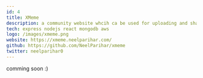 ```yaml
---
id: 4
title: XMeme
description: a community website whcih ca be used for uploading and sharing memes with fellow xmemers
tech: express nodejs react mongodb aws
logo: /images/xmeme.png
website: https://xmeme.neelparihar.com/
github: https://github.com/NeelParihar/xmeme
twitter: neelparihar0
---
```


comming soon :)

